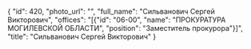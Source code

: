 {
    "id": 420,
    "photo_url": "",
    "full_name": "Сильванович Сергей Викторович",
    "offices": "[{\"id\": \"06-00\", \"name\": \"ПРОКУРАТУРА МОГИЛЕВСКОЙ ОБЛАСТИ\", \"position\": \"Заместитель прокурора\"}]",
    "title": "Сильванович Сергей Викторович"
}